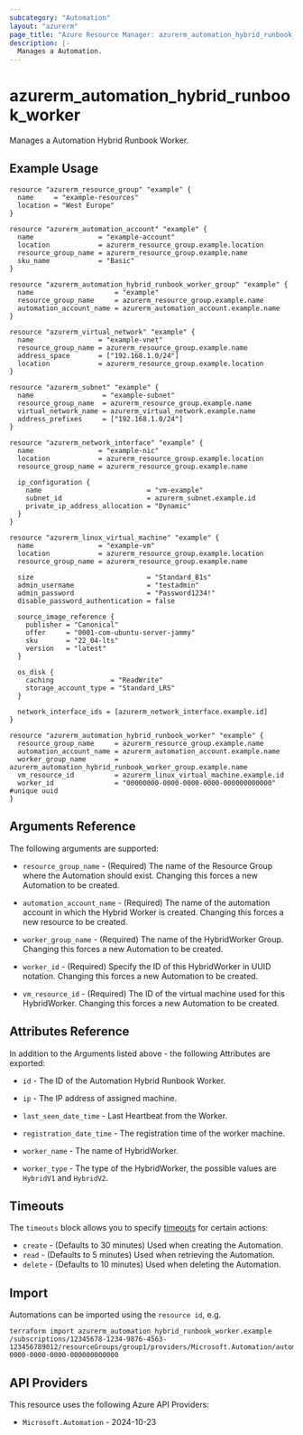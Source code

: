 ```yaml
---
subcategory: "Automation"
layout: "azurerm"
page_title: "Azure Resource Manager: azurerm_automation_hybrid_runbook_worker"
description: |-
  Manages a Automation.
---
```


# azurerm_automation_hybrid_runbook_worker

Manages a Automation Hybrid Runbook Worker.

## Example Usage

```hcl
resource "azurerm_resource_group" "example" {
  name     = "example-resources"
  location = "West Europe"
}

resource "azurerm_automation_account" "example" {
  name                = "example-account"
  location            = azurerm_resource_group.example.location
  resource_group_name = azurerm_resource_group.example.name
  sku_name            = "Basic"
}

resource "azurerm_automation_hybrid_runbook_worker_group" "example" {
  name                    = "example"
  resource_group_name     = azurerm_resource_group.example.name
  automation_account_name = azurerm_automation_account.example.name
}

resource "azurerm_virtual_network" "example" {
  name                = "example-vnet"
  resource_group_name = azurerm_resource_group.example.name
  address_space       = ["192.168.1.0/24"]
  location            = azurerm_resource_group.example.location
}

resource "azurerm_subnet" "example" {
  name                 = "example-subnet"
  resource_group_name  = azurerm_resource_group.example.name
  virtual_network_name = azurerm_virtual_network.example.name
  address_prefixes     = ["192.168.1.0/24"]
}

resource "azurerm_network_interface" "example" {
  name                = "example-nic"
  location            = azurerm_resource_group.example.location
  resource_group_name = azurerm_resource_group.example.name

  ip_configuration {
    name                          = "vm-example"
    subnet_id                     = azurerm_subnet.example.id
    private_ip_address_allocation = "Dynamic"
  }
}

resource "azurerm_linux_virtual_machine" "example" {
  name                = "example-vm"
  location            = azurerm_resource_group.example.location
  resource_group_name = azurerm_resource_group.example.name

  size                            = "Standard_B1s"
  admin_username                  = "testadmin"
  admin_password                  = "Password1234!"
  disable_password_authentication = false

  source_image_reference {
    publisher = "Canonical"
    offer     = "0001-com-ubuntu-server-jammy"
    sku       = "22_04-lts"
    version   = "latest"
  }

  os_disk {
    caching              = "ReadWrite"
    storage_account_type = "Standard_LRS"
  }

  network_interface_ids = [azurerm_network_interface.example.id]
}

resource "azurerm_automation_hybrid_runbook_worker" "example" {
  resource_group_name     = azurerm_resource_group.example.name
  automation_account_name = azurerm_automation_account.example.name
  worker_group_name       = azurerm_automation_hybrid_runbook_worker_group.example.name
  vm_resource_id          = azurerm_linux_virtual_machine.example.id
  worker_id               = "00000000-0000-0000-0000-000000000000" #unique uuid
}
```

## Arguments Reference

The following arguments are supported:

* `resource_group_name` - (Required) The name of the Resource Group where the Automation should exist. Changing this forces a new Automation to be created.

* `automation_account_name` - (Required) The name of the automation account in which the Hybrid Worker is created. Changing this forces a new resource to be created.

* `worker_group_name` - (Required) The name of the HybridWorker Group. Changing this forces a new Automation to be created.

* `worker_id` - (Required) Specify the ID of this HybridWorker in UUID notation. Changing this forces a new Automation to be created.

* `vm_resource_id` - (Required) The ID of the virtual machine used for this HybridWorker. Changing this forces a new Automation to be created.

## Attributes Reference

In addition to the Arguments listed above - the following Attributes are exported:

* `id` - The ID of the Automation Hybrid Runbook Worker.

* `ip` - The IP address of assigned machine.

* `last_seen_date_time` - Last Heartbeat from the Worker.

* `registration_date_time` - The registration time of the worker machine.

* `worker_name` - The name of HybridWorker.

* `worker_type` - The type of the HybridWorker, the possible values are `HybridV1` and `HybridV2`.

## Timeouts

The `timeouts` block allows you to specify [timeouts](https://developer.hashicorp.com/terraform/language/resources/configure#define-operation-timeouts) for certain actions:

* `create` - (Defaults to 30 minutes) Used when creating the Automation.
* `read` - (Defaults to 5 minutes) Used when retrieving the Automation.
* `delete` - (Defaults to 10 minutes) Used when deleting the Automation.

## Import

Automations can be imported using the `resource id`, e.g.

```shell
terraform import azurerm_automation_hybrid_runbook_worker.example /subscriptions/12345678-1234-9876-4563-123456789012/resourceGroups/group1/providers/Microsoft.Automation/automationAccounts/account1/hybridRunbookWorkerGroups/group1/hybridRunbookWorkers/00000000-0000-0000-0000-000000000000
```

## API Providers
<!-- This section is generated, changes will be overwritten -->
This resource uses the following Azure API Providers:

* `Microsoft.Automation` - 2024-10-23
